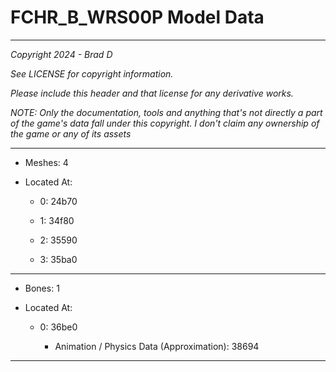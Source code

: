 # FCHR_B_WRS00P Model Data

---

*Copyright 2024 - Brad D*

*See LICENSE for copyright information.*

*Please include this header and that license for any derivative works.*

*NOTE: Only the documentation, tools and anything that's not directly a part of the game's data fall under this copyright. I don't claim any ownership of the game or any of its assets*

---

* Meshes: 4

* Located At:

  * 0: 24b70

  * 1: 34f80

  * 2: 35590

  * 3: 35ba0

---

* Bones: 1

* Located At:

  * 0: 36be0

    * Animation / Physics Data (Approximation): 38694

---

